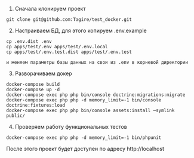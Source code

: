 1. Сначала клонируем проект
```
git clone git@github.com:Tagire/test_docker.git
```
2. Настраиваем БД, для этого копируем .env.example
```
cp .env.dist .env
cp apps/test/.env apps/test/.env.local
cp apps/test/.env.test.dist apps/test/.env.test

и меняем параметры базы данных на свои из .env в корневой директории
```
3. Разворачиваем докер
```
docker-compose build
docker-compose up -d
docker-compose exec php php bin/console doctrine:migrations:migrate
docker-compose exec php php -d memory_limit=-1 bin/console doctrine:fixtures:load
docker-compose exec php php bin/console assets:install –symlink public/
```
4. Проверяем работу функциональных тестов
```
docker-compose exec php php -d memory_limit=-1 bin/phpunit
```
После этого проект будет доступен по адресу http://localhost
